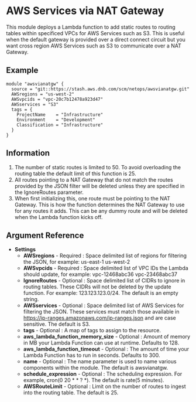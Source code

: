 AWS Services via NAT Gateway
=============

This module deploys a Lambda function to add static routes to routing tables within specificed VPCs for AWS Services such as S3.
This is useful when the default gateway is provided over a direct connect circuit but you want cross region AWS Services such as S3 to communicate over a NAT Gateway.


Example
------------
```
module "awsvianatgw" {
  source = "git::https://stash.aws.dnb.com/scm/netops/awsvianatgw.git"
  AWSregions = "us-west-2"
  AWSvpcids = "vpc-20c7b12478a923d47"
  AWSservices = "S3"
  tags = { 
    ProjectName    = "Infrastructure"
    Environment    = "Development"
    Classification = "Infrastructure"
  }
}
```
Information
------------
1. The number of static routes is limited to 50. To avoid overloading the routing table the default limit of this function is 25.
2. All routes pointing to a NAT Gateway that do not match the routes provided by the JSON filter will be deleted unless they are specified in the IgnoreRoutes parameter.
3. When first initializing this, one route must be pointing to the NAT Gateway. This is how the function determines the NAT Gateway to use for any routes it adds. This can be any dummy route and will be deleted when the Lambda function kicks off.

Argument Reference
------------
* **Settings**
   * **AWSregions** - Required : Space delimited list of regions for filtering the JSON, for example: us-east-1 us-west-2
   * **AWSvpcids** - Required : Space delimited list of VPC IDs the Lambda should update, for example: vpc-12468abc36 vpc-23468abc37
   * **IgnoreRoutes** - Optional : Space delimited list of CIDRs to ignore in routing tables. These CIDRs will not be deleted by the update function. For example: 123.123.123.0/24. The default is an empty string.
   * **AWSservices** - Optional : Space delimited list of AWS Services for filtering the JSON. These services must match those available in https://ip-ranges.amazonaws.com/ip-ranges.json and are case sensitive. The default is S3.
   * **tags** - Optional : A map of tags to assign to the resource.  
   * **aws_lambda_function_memory_size** - Optional : Amount of memory in MB your Lambda Function can use at runtime. Defaults to 128.
   * **aws_lambda_function_timeout** - Optional : The amount of time your Lambda Function has to run in seconds. Defaults to 300.
   * **name** - Optional : The name parameter is used to name various components within the module. The default is awsvianatgw.
   * **schedule_expression** - Optional : The scheduling expression. For example, cron(0 20 * * ? *). The default is rate(5 minutes).
   * **AWSRouteLimit** - Optional : Limit on the number of routes to ingest into the routing table. The default is 25.
